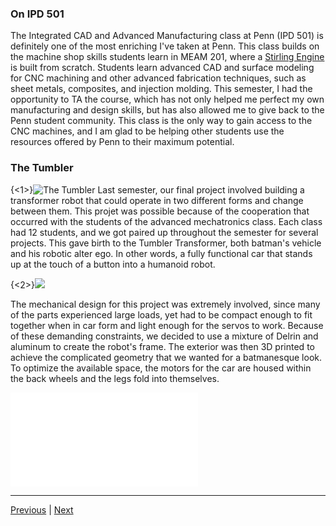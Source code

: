 ### On IPD 501

The Integrated CAD and Advanced Manufacturing class at Penn (IPD 501) is definitely one of the most enriching I've taken at Penn. This class builds on the machine shop skills students learn in MEAM 201, where a [Stirling Engine](http://www.sebastianschloesser.com/stirling) is built from scratch. Students learn advanced CAD and surface modeling for CNC machining and other advanced fabrication techniques, such as sheet metals, composites, and injection molding. This semester, I had the opportunity to TA the course, which has not only helped me perfect my own manufacturing and design skills, but has also allowed me to give back to the Penn student community. This class is the only way to gain access to the CNC machines, and  I am glad to be helping other students use the resources offered by Penn to their maximum potential.

### The Tumbler
{<1>}![The Tumbler](/content/images/2014/Feb/IMG_0331.JPG)
Last semester, our final project involved building a transformer robot that could operate in two different forms and change between them. This projet was possible because of the cooperation that occurred with the students of the advanced mechatronics class. Each class had 12 students, and we got paired up throughout the semester for several projects. This gave birth to the Tumbler Transformer, both batman's vehicle and his robotic alter ego. In other words, a fully functional car that stands up at the touch of a button into a humanoid robot. 

{<2>}![](/content/images/2014/Feb/IMG_0344.JPG)

The mechanical design for this project was extremely involved, since many of the parts experienced large loads, yet had to be compact enough to fit together when in car form and light enough for the servos to work. Because of these demanding constraints, we decided to use a mixture of Delrin and aluminum to create the robot's frame. The exterior was then 3D printed to achieve the complicated geometry that we wanted for a batmanesque look. To optimize the available space, the motors for the car are housed within the back wheels and the legs fold into themselves.   


<iframe src="//player.vimeo.com/video/86386636" frameborder="0" webkitallowfullscreen mozallowfullscreen allowfullscreen></iframe>


-------------

[Previous](/sparc) | [Next](/candy)